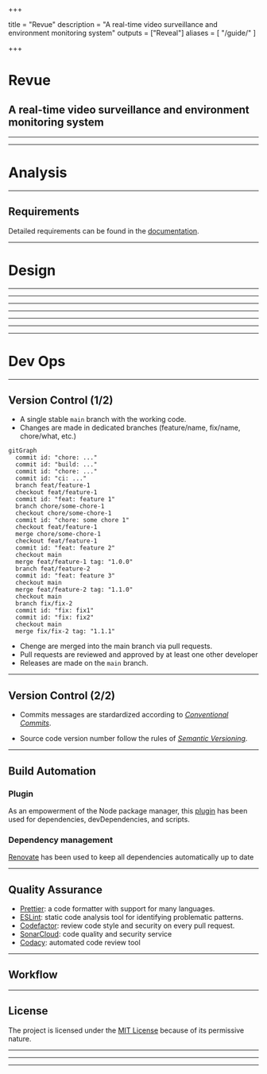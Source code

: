 +++

title = "Revue"
description = "A real-time video surveillance and environment monitoring system"
outputs = ["Reveal"]
aliases = [
    "/guide/"
]

+++

# Revue

## A real-time video surveillance and environment monitoring system

---

<!-- write-here "shared-slides/introduction.md" -->
<!-- end-write -->

---

# Analysis

---

## Requirements

Detailed requirements can be found in the [documentation](https://revue-org.github.io/revue/docs/report/analysis/business-requirements).


---

# Design

---

<!-- write-here "shared-slides/design/event_storming.md" -->
<!-- end-write -->

---

<!-- write-here "shared-slides/design/bounded_context.md" -->
<!-- end-write -->

---

<!-- write-here "shared-slides/design/context_map.md" -->
<!-- end-write -->

---

<!-- write-here "shared-slides/architecture/architecture.md" -->
<!-- end-write -->

---

<!-- write-here "shared-slides/architecture/microservices.md" -->
<!-- end-write -->

---

<!-- write-here "shared-slides/architecture/clean_architecture.md" -->
<!-- end-write -->

---

# Dev Ops

---

## Version Control (1/2)

- A single stable `main` branch with the working code. 
- Changes are made in dedicated branches (feature/name, fix/name, chore/what, etc.) 

```mermaid
gitGraph
  commit id: "chore: ..."
  commit id: "build: ..."
  commit id: "chore: ..."
  commit id: "ci: ..."
  branch feat/feature-1
  checkout feat/feature-1
  commit id: "feat: feature 1"
  branch chore/some-chore-1
  checkout chore/some-chore-1
  commit id: "chore: some chore 1"
  checkout feat/feature-1
  merge chore/some-chore-1
  checkout feat/feature-1
  commit id: "feat: feature 2"
  checkout main
  merge feat/feature-1 tag: "1.0.0"
  branch feat/feature-2
  commit id: "feat: feature 3"
  checkout main
  merge feat/feature-2 tag: "1.1.0"
  checkout main
  branch fix/fix-2
  commit id: "fix: fix1"
  commit id: "fix: fix2"
  checkout main
  merge fix/fix-2 tag: "1.1.1"
```

- Chenge are merged into the main branch via pull requests. 
- Pull requests are reviewed and approved by at least one other developer
- Releases are made on the `main` branch.

---

## Version Control (2/2)

- Commits messages are stardardized according to _[Conventional Commits](https://www.conventionalcommits.org/en/v1.0.0/)_.


- Source code version number follow the rules of _[Semantic Versioning](https://semver.org/)_.

---

## Build Automation

### Plugin

As an empowerment of the Node package manager, this [plugin](https://github.com/kelvindev15/npm-gradle-plugin) has been used for dependencies, devDependencies, and scripts.

### Dependency management

[Renovate](https://docs.renovatebot.com/) has been used to keep all dependencies automatically up to date

---

## Quality Assurance

- [Prettier](https://prettier.io/): a code formatter with support for many languages.
- [ESLint](https://eslint.org/): static code analysis tool for identifying problematic patterns.
- [Codefactor](https://www.codefactor.io/): review code style and security on every pull request.
- [SonarCloud](https://www.sonarsource.com/products/sonarcloud/): code quality and security service
- [Codacy](https://www.codacy.com/): automated code review tool

--- 

## Workflow


---

## License

The project is licensed under the [MIT License](https://mit-license.org/) because of its permissive nature.

---

<!-- write-here "shared-slides/deployment/deployment.md" -->
<!-- end-write -->

---

<!-- write-here "shared-slides/deployment/kubernetes.md" -->
<!-- end-write -->

---

<!-- write-here "shared-slides/deployment/cluster_overview.md" -->
<!-- end-write -->

